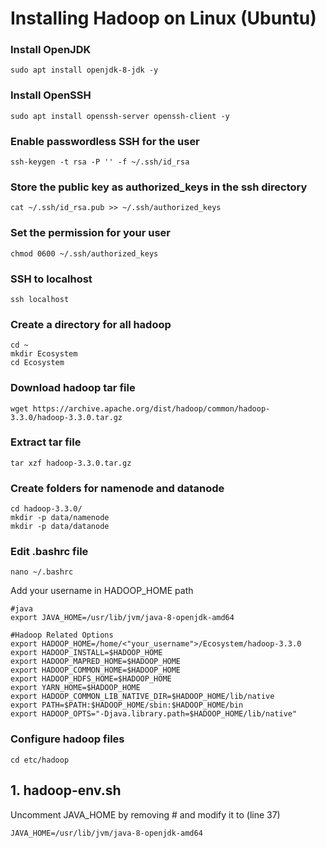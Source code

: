 # Installing Hadoop on Linux (Ubuntu)

### Install OpenJDK
  ```
  sudo apt install openjdk-8-jdk -y
  ```
### Install OpenSSH
  ```
  sudo apt install openssh-server openssh-client -y
  ```
### Enable passwordless SSH for the user
  ```
  ssh-keygen -t rsa -P '' -f ~/.ssh/id_rsa
  ```
### Store the public key as authorized_keys in the ssh directory
  ```
  cat ~/.ssh/id_rsa.pub >> ~/.ssh/authorized_keys
  ```
### Set the permission for your user
  ```
  chmod 0600 ~/.ssh/authorized_keys
  ```
### SSH to localhost
  ```
  ssh localhost
  ```
### Create a directory for all hadoop 
  ``` 
  cd ~
  mkdir Ecosystem
  cd Ecosystem
  ```
### Download hadoop tar file
  ```
  wget https://archive.apache.org/dist/hadoop/common/hadoop-3.3.0/hadoop-3.3.0.tar.gz
  ```
### Extract tar file
  ``` 
  tar xzf hadoop-3.3.0.tar.gz
  ```
### Create folders for namenode and datanode
  ```
  cd hadoop-3.3.0/
  mkdir -p data/namenode
  mkdir -p data/datanode
  ```
### Edit .bashrc file
  ```
  nano ~/.bashrc
  ```
  Add your username in HADOOP_HOME path
  ```
  #java
  export JAVA_HOME=/usr/lib/jvm/java-8-openjdk-amd64
  
  #Hadoop Related Options
  export HADOOP_HOME=/home/<"your_username">/Ecosystem/hadoop-3.3.0
  export HADOOP_INSTALL=$HADOOP_HOME
  export HADOOP_MAPRED_HOME=$HADOOP_HOME
  export HADOOP_COMMON_HOME=$HADOOP_HOME
  export HADOOP_HDFS_HOME=$HADOOP_HOME
  export YARN_HOME=$HADOOP_HOME
  export HADOOP_COMMON_LIB_NATIVE_DIR=$HADOOP_HOME/lib/native
  export PATH=$PATH:$HADOOP_HOME/sbin:$HADOOP_HOME/bin
  export HADOOP_OPTS="-Djava.library.path=$HADOOP_HOME/lib/native"
  ```
### Configure hadoop files
  ``` 
  cd etc/hadoop
  ```
  ## 1. hadoop-env.sh
  Uncomment JAVA_HOME by removing # and modify it to (line 37)
  ```
  JAVA_HOME=/usr/lib/jvm/java-8-openjdk-amd64
  ```

  
  
